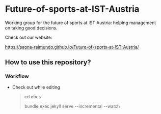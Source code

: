# Future-of-sports-at-IST-Austria

Working group for the future of sports at IST Austria: helping management on taking good decisions.

Check out our website:

https://saona-raimundo.github.io/Future-of-sports-at-IST-Austria/

## How to use this repository?

### Workflow

- Check out while editing
  
  > cd docs
  > 
  > bundle exec jekyll serve --incremental --watch
